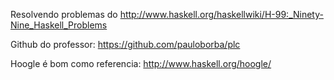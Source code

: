 Resolvendo problemas do
http://www.haskell.org/haskellwiki/H-99:_Ninety-Nine_Haskell_Problems

Github do professor:
https://github.com/pauloborba/plc

Hoogle é bom como referencia:
http://www.haskell.org/hoogle/
